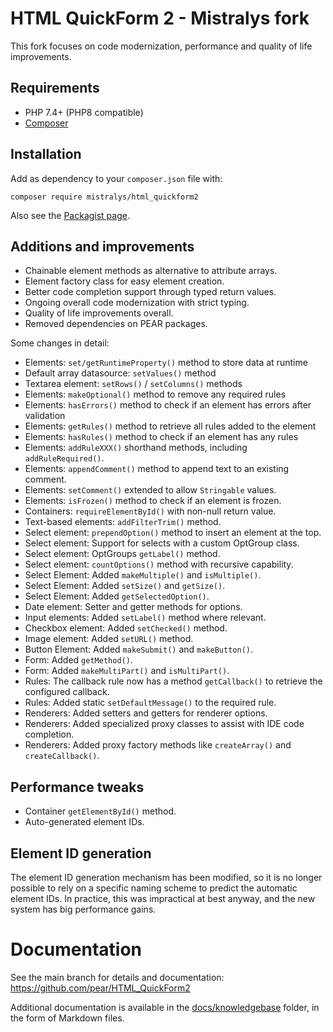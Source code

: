 # HTML QuickForm 2 - Mistralys fork

This fork focuses on code modernization, performance and 
quality of life improvements. 

## Requirements

- PHP 7.4+ (PHP8 compatible)
- [Composer](https://getcomposer.org)

## Installation

Add as dependency to your `composer.json` file with:

```
composer require mistralys/html_quickform2
```

Also see the [Packagist page](https://packagist.org/packages/mistralys/html_quickform2).

## Additions and improvements

* Chainable element methods as alternative to attribute arrays.
* Element factory class for easy element creation.
* Better code completion support through typed return values.
* Ongoing overall code modernization with strict typing.
* Quality of life improvements overall.
* Removed dependencies on PEAR packages.

Some changes in detail:

* Elements: `set/getRuntimeProperty()` method to store data at runtime
* Default array datasource: `setValues()` method 
* Textarea element: `setRows()` / `setColumns()` methods
* Elements: `makeOptional()` method to remove any required rules
* Elements: `hasErrors()` method to check if an element has errors after validation
* Elements: `getRules()` method to retrieve all rules added to the element
* Elements: `hasRules()` method to check if an element has any rules
* Elements: `addRuleXXX()` shorthand methods, including `addRuleRequired()`.
* Elements: `appendComment()` method to append text to an existing comment.
* Elements: `setComment()` extended to allow `Stringable` values.
* Elements: `isFrozen()` method to check if an element is frozen.
* Containers: `requireElementById()` with non-null return value.
* Text-based elements: `addFilterTrim()` method. 
* Select element: `prependOption()` method to insert an element at the top.
* Select element: Support for selects with a custom OptGroup class.
* Select element: OptGroups `getLabel()` method.
* Select element: `countOptions()` method with recursive capability.
* Select Element: Added `makeMultiple()` and `isMultiple()`.
* Select Element: Added `setSize()` and `getSize()`.
* Select Element: Added `getSelectedOption()`.
* Date element: Setter and getter methods for options.
* Input elements: Added `setLabel()` method where relevant.
* Checkbox element: Added `setChecked()` method.
* Image element: Added `setURL()` method.
* Button Element: Added `makeSubmit()` and `makeButton()`.
* Form: Added `getMethod()`.
* Form: Added `makeMultiPart()` and `isMultiPart()`.
* Rules: The callback rule now has a method `getCallback()` to retrieve the configured callback.
* Rules: Added static `setDefaultMessage()` to the required rule.
* Renderers: Added setters and getters for renderer options.
* Renderers: Added specialized proxy classes to assist with IDE code completion.
* Renderers: Added proxy factory methods like `createArray()` and `createCallback()`.

## Performance tweaks

* Container `getElementById()` method.
* Auto-generated element IDs.

## Element ID generation

The element ID generation mechanism has been modified, so it is no longer possible
to rely on a specific naming scheme to predict the automatic element IDs. In practice,
this was impractical at best anyway, and the new system has big performance gains. 

# Documentation

See the main branch for details and documentation: https://github.com/pear/HTML_QuickForm2

Additional documentation is available in the [docs/knowledgebase][] folder,
in the form of Markdown files. 

[docs/knowledgebase]: docs/knowledgebase
